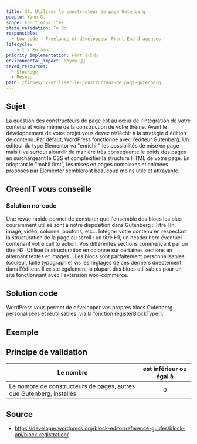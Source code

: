 ```yaml
---
title: 37. Utiliser le constructeur de page Gutenberg
poeple: Yann G.
scope: Fonctionnalités
state_validation: To Do
responsible:
  - Low-code → Freelance et développeur Front-End d'agences
lifecycle: 
    - 1 - En amont
priority_implementation: Fort 👍👍👍
environmental_impact: Moyen 🌱🌱
saved_resources: 
  - Stockage
  - Réseau
path: /fiches/37-utiliser-le-constructeur-de-page-gutenberg
---
```


## Sujet
La question des constructeurs de page est au cœur de l'intégration de votre contenu et voire même de la construction de votre thème. Avant le développement de votre projet vous devez réfléchir à la stratégie d'édition de contenu. Par défaut, WordPress fonctionne avec l'éditeur Gutenberg.
Un éditeur du type Elementor va "enrichir" les possibilités de mise en page mais il va surtout alourdir de manière très conséquente le poids des pages en surchargeant le CSS et complexifier la structure HTML de votre page. En adoptant le "mobil first", les mises en pages complexes et animées proposés par Elementor sembleront beaucoup moins utile et attrayante.

## GreenIT vous conseille
### Solution no-code
Une revue rapide permet de constater que l'ensemble des blocs les plus couramment utilisé sont à notre disposition dans Gutenberg : Titre Hn, image, vidéo, colonne, boutons, etc... Intégrer votre contenu en respectant la structuration de la page au scroll : un titre H1, un header hero éventuel - contenant votre call to action. Vos différentes sections commençant par un titre H2. Utiliser la structuration en colonne sur certaines sections en alternant textes et images... Les blocs sont parfaitement personnalisables (couleur, taille typographie) vis les réglages de ces derniers directement dans l'éditeur.
Il existe également la plupart des blocs utilisables pour un site fonctionnant avec l'extension woo-commerce.
## Solution code
WordPress vous permet de développer vos propres blocs Gutenberg personalisées et réutilisables, via la fonction registerBlockType().
## Exemple

## Principe de validation

| Le nombre | est inférieur ou égal à |
| ------------- | :---------------------: |
| Le nombre de constructeurs de pages, autres que Gutenberg, installés    |            0            |

## Source
- https://developer.wordpress.org/block-editor/reference-guides/block-api/block-registration/
